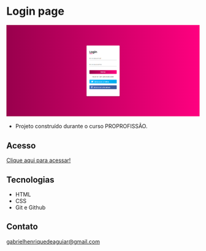 # Login page 

![preview](./loginPageLP.png)

 - Projeto construído durante o curso PROPROFISSÃO.

## Acesso

 [Clique aqui para acessar!](https://gabrielaguiar1573.github.io/loginPage/)

## Tecnologias

- HTML
- CSS
- Git e Github

## Contato

gabrielhenriquedeaguiar@gmail.com
